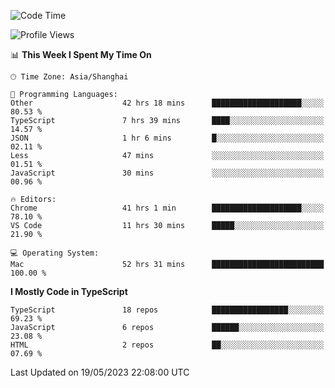 <!--START_SECTION:waka-->
![Code Time](http://img.shields.io/badge/Code%20Time-4%2C511%20hrs%2032%20mins-blue)

![Profile Views](http://img.shields.io/badge/Profile%20Views-5-blue)

📊 **This Week I Spent My Time On** 

```text
🕑︎ Time Zone: Asia/Shanghai

💬 Programming Languages: 
Other                    42 hrs 18 mins      ████████████████████░░░░░   80.53 % 
TypeScript               7 hrs 39 mins       ████░░░░░░░░░░░░░░░░░░░░░   14.57 % 
JSON                     1 hr 6 mins         █░░░░░░░░░░░░░░░░░░░░░░░░   02.11 % 
Less                     47 mins             ░░░░░░░░░░░░░░░░░░░░░░░░░   01.51 % 
JavaScript               30 mins             ░░░░░░░░░░░░░░░░░░░░░░░░░   00.96 % 

🔥 Editors: 
Chrome                   41 hrs 1 min        ████████████████████░░░░░   78.10 % 
VS Code                  11 hrs 30 mins      █████░░░░░░░░░░░░░░░░░░░░   21.90 % 

💻 Operating System: 
Mac                      52 hrs 31 mins      █████████████████████████   100.00 % 
```

**I Mostly Code in TypeScript** 

```text
TypeScript               18 repos            █████████████████░░░░░░░░   69.23 % 
JavaScript               6 repos             ██████░░░░░░░░░░░░░░░░░░░   23.08 % 
HTML                     2 repos             ██░░░░░░░░░░░░░░░░░░░░░░░   07.69 % 
```




 Last Updated on 19/05/2023 22:08:00 UTC
<!--END_SECTION:waka-->
